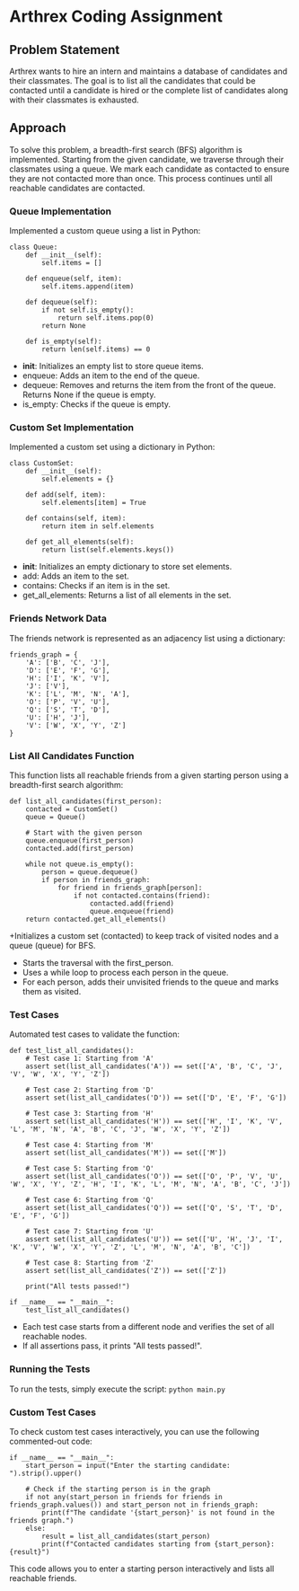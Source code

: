 # Arthrex Coding Assignment 

## Problem Statement
Arthrex wants to hire an intern and maintains a database of candidates and their classmates. The goal is to list all the candidates that could be contacted until a candidate is hired or the complete list of candidates along with their classmates is exhausted.

## Approach
To solve this problem, a breadth-first search (BFS) algorithm is implemented. Starting from the given candidate, we traverse through their classmates using a queue. We mark each candidate as contacted to ensure they are not contacted more than once. This process continues until all reachable candidates are contacted.

### Queue Implementation
Implemented a custom queue using a list in Python:
```
class Queue:
    def __init__(self):
        self.items = []

    def enqueue(self, item):
        self.items.append(item)

    def dequeue(self):
        if not self.is_empty():
            return self.items.pop(0)
        return None

    def is_empty(self):
        return len(self.items) == 0
```
+ __init__: Initializes an empty list to store queue items.
+ enqueue: Adds an item to the end of the queue.
+ dequeue: Removes and returns the item from the front of the queue. Returns None if the queue is empty.
+ is_empty: Checks if the queue is empty.

### Custom Set Implementation
Implemented a custom set using a dictionary in Python:
```
class CustomSet:
    def __init__(self):
        self.elements = {}

    def add(self, item):
        self.elements[item] = True

    def contains(self, item):
        return item in self.elements

    def get_all_elements(self):
        return list(self.elements.keys())
```
        
+ __init__: Initializes an empty dictionary to store set elements.
+ add: Adds an item to the set.
+ contains: Checks if an item is in the set.
+ get_all_elements: Returns a list of all elements in the set.

### Friends Network Data
The friends network is represented as an adjacency list using a dictionary:
```
friends_graph = {
    'A': ['B', 'C', 'J'],
    'D': ['E', 'F', 'G'],
    'H': ['I', 'K', 'V'],
    'J': ['V'],
    'K': ['L', 'M', 'N', 'A'],
    'O': ['P', 'V', 'U'],
    'Q': ['S', 'T', 'D'],
    'U': ['H', 'J'],
    'V': ['W', 'X', 'Y', 'Z']
}
```

### List All Candidates Function
This function lists all reachable friends from a given starting person using a breadth-first search algorithm:

```
def list_all_candidates(first_person):
    contacted = CustomSet()
    queue = Queue()

    # Start with the given person
    queue.enqueue(first_person)
    contacted.add(first_person)

    while not queue.is_empty():
        person = queue.dequeue()
        if person in friends_graph:
            for friend in friends_graph[person]:
                if not contacted.contains(friend):
                    contacted.add(friend)
                    queue.enqueue(friend)
    return contacted.get_all_elements()
```

+Initializes a custom set (contacted) to keep track of visited nodes and a queue (queue) for BFS.
+ Starts the traversal with the first_person.
+ Uses a while loop to process each person in the queue.
+ For each person, adds their unvisited friends to the queue and marks them as visited.

### Test Cases
Automated test cases to validate the function:
```
def test_list_all_candidates():
    # Test case 1: Starting from 'A'
    assert set(list_all_candidates('A')) == set(['A', 'B', 'C', 'J', 'V', 'W', 'X', 'Y', 'Z'])

    # Test case 2: Starting from 'D'
    assert set(list_all_candidates('D')) == set(['D', 'E', 'F', 'G'])

    # Test case 3: Starting from 'H'
    assert set(list_all_candidates('H')) == set(['H', 'I', 'K', 'V', 'L', 'M', 'N', 'A', 'B', 'C', 'J', 'W', 'X', 'Y', 'Z'])

    # Test case 4: Starting from 'M'
    assert set(list_all_candidates('M')) == set(['M'])

    # Test case 5: Starting from 'O'
    assert set(list_all_candidates('O')) == set(['O', 'P', 'V', 'U', 'W', 'X', 'Y', 'Z', 'H', 'I', 'K', 'L', 'M', 'N', 'A', 'B', 'C', 'J'])

    # Test case 6: Starting from 'Q'
    assert set(list_all_candidates('Q')) == set(['Q', 'S', 'T', 'D', 'E', 'F', 'G'])

    # Test case 7: Starting from 'U'
    assert set(list_all_candidates('U')) == set(['U', 'H', 'J', 'I', 'K', 'V', 'W', 'X', 'Y', 'Z', 'L', 'M', 'N', 'A', 'B', 'C'])

    # Test case 8: Starting from 'Z'
    assert set(list_all_candidates('Z')) == set(['Z'])

    print("All tests passed!")

if __name__ == "__main__":
    test_list_all_candidates()
```

+ Each test case starts from a different node and verifies the set of all reachable nodes.
+ If all assertions pass, it prints "All tests passed!".

### Running the Tests
To run the tests, simply execute the script:
``` python main.py ```

### Custom Test Cases
To check custom test cases interactively, you can use the following commented-out code:
```
if __name__ == "__main__":
    start_person = input("Enter the starting candidate: ").strip().upper()

    # Check if the starting person is in the graph
    if not any(start_person in friends for friends in friends_graph.values()) and start_person not in friends_graph:
        print(f"The candidate '{start_person}' is not found in the friends graph.")
    else:
        result = list_all_candidates(start_person)
        print(f"Contacted candidates starting from {start_person}: {result}")
```

This code allows you to enter a starting person interactively and lists all reachable friends.
